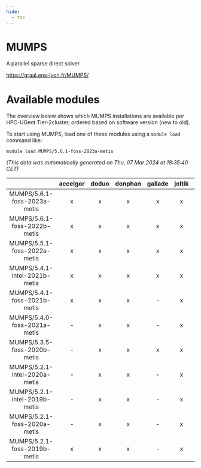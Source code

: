 ```yaml
---
hide:
  - toc
---
```


MUMPS
=====


A parallel sparse direct solver

https://graal.ens-lyon.fr/MUMPS/
# Available modules


The overview below shows which MUMPS installations are available per HPC-UGent Tier-2cluster, ordered based on software version (new to old).

To start using MUMPS, load one of these modules using a `module load` command like:

```shell
module load MUMPS/5.6.1-foss-2023a-metis
```

*(This data was automatically generated on Thu, 07 Mar 2024 at 18:35:40 CET)*  

| |accelgor|doduo|donphan|gallade|joltik|skitty|
| :---: | :---: | :---: | :---: | :---: | :---: | :---: |
|MUMPS/5.6.1-foss-2023a-metis|x|x|x|x|x|x|
|MUMPS/5.6.1-foss-2022b-metis|x|x|x|x|x|x|
|MUMPS/5.5.1-foss-2022a-metis|x|x|x|x|x|x|
|MUMPS/5.4.1-intel-2021b-metis|x|x|x|x|x|x|
|MUMPS/5.4.1-foss-2021b-metis|x|x|x|-|x|x|
|MUMPS/5.4.0-foss-2021a-metis|-|x|x|-|x|x|
|MUMPS/5.3.5-foss-2020b-metis|-|x|x|x|x|x|
|MUMPS/5.2.1-intel-2020a-metis|-|x|x|-|x|x|
|MUMPS/5.2.1-intel-2019b-metis|-|x|x|-|x|x|
|MUMPS/5.2.1-foss-2020a-metis|-|x|x|-|x|x|
|MUMPS/5.2.1-foss-2019b-metis|x|x|x|-|x|x|
